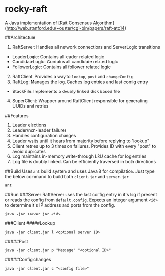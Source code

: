 # rocky-raft
A Java implementation of [Raft Consensus Algorithm] (http://web.stanford.edu/~ouster/cgi-bin/papers/raft-atc14)

##Architecture
1. RaftServer: Handles all network connections and ServerLogic transitions
  * LeaderLogic: Contains all leader related logic
  * CandidateLogic: Contains all candidate related logic
  * FollowerLogic: Contains all follower related logic
2. RaftClient: Provides a way to `lookup`, `post` and `changeConfig`
3. RaftLog: Manages the log. Caches log entries and last config entry
  * StackFile: Implements a doubly linked disk based file
4. SuperClient: Wrapper around RaftClient responsible for generating UUIDs and retries

##Features
1. Leader elections
2. Leader/non-leader failures
3. Handles configuration changes
4. Leader waits until it hears from majority before replying to "lookup"
5. Client retries up to 3 times on failures. Provides ID with every "post" to avoid duplicates
6. Log maintains in-memory write-through LRU cache for log entries
7. Log file is doubly linked. Can be efficiently traversed in both directions

##Build
Uses `ant` build system and uses Java 8 for compilation. Just type the below command to build both `client.jar` and `server.jar`
```
ant
```

##Run
###Server
RaftServer uses the last config entry in it's log if present or reads the config from `default.config`. Expects an integer argument `<id>` to determine it's IP address and ports from the config.
```
java -jar server.jar <id>
```

###Client
#####Lookup
```
java -jar client.jar l <optional server ID>
```
#####Post
```
java -jar client.jar p "Message" "<optional ID>"
```
#####Config changes
```
java -jar client.jar c "<config file>"
```